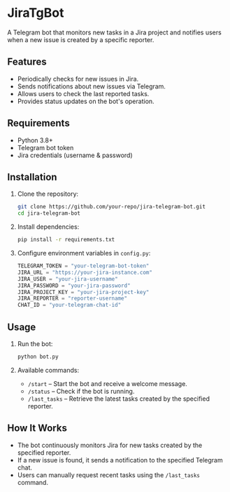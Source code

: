 # JiraTgBot
A Telegram bot that monitors new tasks in a Jira project and notifies users when a new issue is created by a specific reporter.

## Features
- Periodically checks for new issues in Jira.
- Sends notifications about new issues via Telegram.
- Allows users to check the last reported tasks.
- Provides status updates on the bot's operation.

## Requirements
- Python 3.8+
- Telegram bot token
- Jira credentials (username & password)

## Installation

1. Clone the repository:
   ```sh
   git clone https://github.com/your-repo/jira-telegram-bot.git
   cd jira-telegram-bot
   ```

2. Install dependencies:
   ```sh
   pip install -r requirements.txt
   ```

3. Configure environment variables in `config.py`:
   ```python
   TELEGRAM_TOKEN = "your-telegram-bot-token"
   JIRA_URL = "https://your-jira-instance.com"
   JIRA_USER = "your-jira-username"
   JIRA_PASSWORD = "your-jira-password"
   JIRA_PROJECT_KEY = "your-jira-project-key"
   JIRA_REPORTER = "reporter-username"
   CHAT_ID = "your-telegram-chat-id"
   ```

## Usage

1. Run the bot:
   ```sh
   python bot.py
   ```

2. Available commands:
   - `/start` – Start the bot and receive a welcome message.
   - `/status` – Check if the bot is running.
   - `/last_tasks` – Retrieve the latest tasks created by the specified reporter.

## How It Works
- The bot continuously monitors Jira for new tasks created by the specified reporter.
- If a new issue is found, it sends a notification to the specified Telegram chat.
- Users can manually request recent tasks using the `/last_tasks` command.
